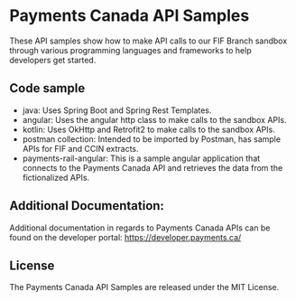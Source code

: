 # Payments Canada API Samples
These API samples show how to make API calls to our FIF Branch sandbox through various programming languages and frameworks to help developers get started.

## Code sample

* java: Uses Spring Boot and Spring Rest Templates.
* angular: Uses the angular http class to make calls to the sandbox APIs.
* kotlin: Uses OkHttp and Retrofit2 to make calls to the sandbox APIs.
* postman collection: Intended to be imported by Postman, has sample APIs for FIF and CCIN extracts.
* payments-rail-angular: This is a sample angular application that connects to the Payments Canada API and retrieves the data from the fictionalized APIs.


## Additional Documentation:
Additional documentation in regards to Payments Canada APIs can be found on the developer portal: https://developer.payments.ca/

## License
The Payments Canada API Samples are released under the MIT License.
